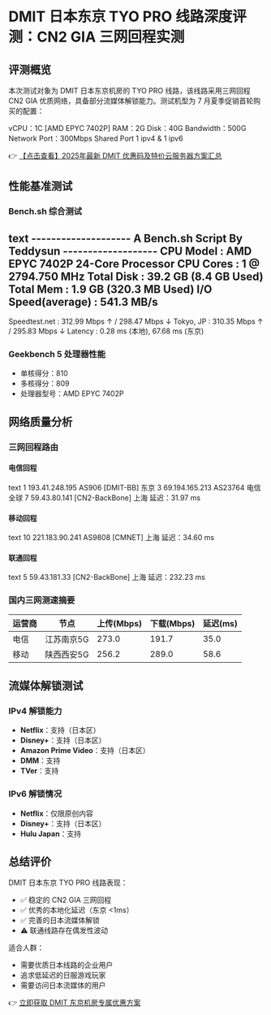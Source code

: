 # DMIT 日本东京 TYO PRO 线路深度评测：CN2 GIA 三网回程实测

## 评测概览

本次测试对象为 DMIT 日本东京机房的 TYO PRO 线路，该线路采用三网回程 CN2 GIA 优质网络，具备部分流媒体解锁能力。测试机型为 7 月夏季促销首轮购买的配置：

vCPU：1C [AMD EPYC 7402P]
RAM：2G
Disk：40G
Bandwidth：500G
Network Port：300Mbps Shared Port
1 ipv4 & 1 ipv6

👉 [【点击查看】2025年最新 DMIT 优惠码及特价云服务器方案汇总](https://bit.ly/dmit_coupon)

## 性能基准测试

### Bench.sh 综合测试
text
-------------------- A Bench.sh Script By Teddysun -------------------
CPU Model          : AMD EPYC 7402P 24-Core Processor
CPU Cores          : 1 @ 2794.750 MHz
Total Disk         : 39.2 GB (8.4 GB Used)
Total Mem          : 1.9 GB (320.3 MB Used)
I/O Speed(average) : 541.3 MB/s
----------------------------------------------------------------------
Speedtest.net      : 312.99 Mbps ↑ / 298.47 Mbps ↓
Tokyo, JP          : 310.35 Mbps ↑ / 295.83 Mbps ↓
Latency            : 0.28 ms (本地), 67.68 ms (东京)

### Geekbench 5 处理器性能
- 单核得分：810
- 多核得分：809
- 处理器型号：AMD EPYC 7402P

## 网络质量分析

### 三网回程路由
#### 电信回程
text
1   193.41.248.195  AS906    [DMIT-BB]  东京
3   69.194.165.213  AS23764  电信全球
7   59.43.80.141    [CN2-BackBone] 上海
延迟：31.97 ms

#### 移动回程
text
10  221.183.90.241  AS9808   [CMNET] 上海
延迟：34.60 ms

#### 联通回程
text
5   59.43.181.33    [CN2-BackBone] 上海
延迟：232.23 ms

### 国内三网测速摘要
| 运营商 | 节点       | 上传(Mbps) | 下载(Mbps) | 延迟(ms) |
|--------|------------|------------|------------|----------|
| 电信   | 江苏南京5G | 273.0      | 191.7      | 35.0     |
| 移动   | 陕西西安5G | 256.2      | 289.0      | 58.6     |

## 流媒体解锁测试

### IPv4 解锁能力
- **Netflix**：支持（日本区）
- **Disney+**：支持（日本区）
- **Amazon Prime Video**：支持（日本区）
- **DMM**：支持
- **TVer**：支持

### IPv6 解锁情况
- **Netflix**：仅限原创内容
- **Disney+**：支持（日本区）
- **Hulu Japan**：支持

## 总结评价

DMIT 日本东京 TYO PRO 线路表现：
- ✅ 稳定的 CN2 GIA 三网回程
- ✅ 优秀的本地化延迟（东京 <1ms）
- ✅ 完善的日本流媒体解锁
- ⚠️ 联通线路存在偶发性波动

适合人群：
- 需要优质日本线路的企业用户
- 追求低延迟的日服游戏玩家
- 需要访问日本流媒体的用户

👉 [立即获取 DMIT 东京机房专属优惠方案](https://bit.ly/dmit_coupon)